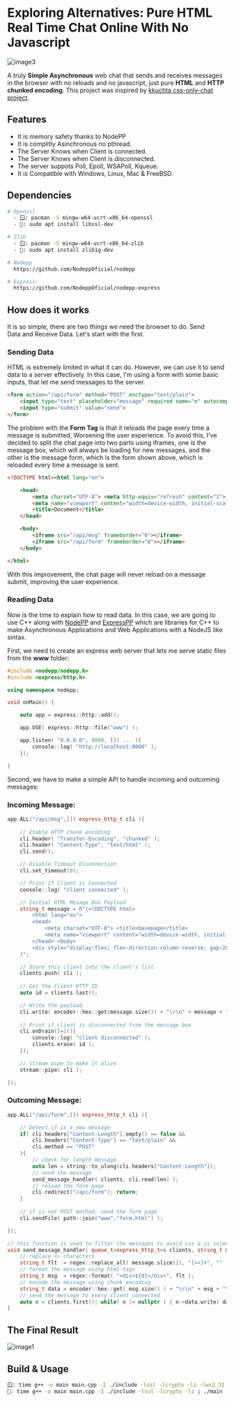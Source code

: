 # **Exploring Alternatives**: Pure HTML Real Time Chat Online With No Javascript

![image3](https://miro.medium.com/v2/resize:fit:720/format:webp/1*gbw7pjlecv03grM5DVNGNw.png)

A truly **Simple Asynchronous** web chat that sends and receives messages in the browser with no reloads and no javascript, just pure **HTML** and **HTTP chunked encoding**. This project was inspired by [kkuchta css-only-chat project](https://github.com/kkuchta/css-only-chat).

## Features

- It is memory safety thanks to NodePP 
- It is complitly Asinchronous no pthread.
- The Server Knows when Client is connected.
- The Server Knows when Client is disconnected.
- The server suppots Poll, Epoll, WSAPoll, Kqueue.
- It is Compatible with Windows, Linux, Mac & FreeBSD.

## Dependencies
```bash
# Openssl
  - 🪟: pacman -S mingw-w64-ucrt-x86_64-openssl
  - 🐧: sudo apt install libssl-dev

# Zlib
  - 🪟: pacman -S mingw-w64-ucrt-x86_64-zlib
  - 🐧: sudo apt install zlib1g-dev

# Nodepp
  https://github.com/NodeppOficial/nodepp

# Express:
  https://github.com/NodeppOficial/nodepp-express
```

## How does it works

It is so simple, there are two things we need the browser to do. Send Data and Receive Data. Let's start with the first.

### Sending Data

HTML is extremely limited in what it can do. However, we can use it to send data to a server effectively. In this case, I'm using a form with some basic inputs, that let me send messages to the server.

```html
<form action="/api/form" method="POST" enctype="text/plain">
    <input type="text" placeholder="message" required name="m" autocomplete="off" >
    <input type="submit" value="send">
</form>
```

The problem with the **Form Tag** is that it reloads the page every time a message is submitted, Worsening the user experience. To avoid this, I've decided to split the chat page into two parts using iframes, one is the message box, which will always be loading for new messages, and the other is the message form, which is the form shown above, which is reloaded every time a message is sent.

```html
<!DOCTYPE html><html lang="en">

    <head>
        <meta charset="UTF-8"> <meta http-equiv="refresh" content="1">
        <meta name="viewport" content="width=device-width, initial-scale=1.0">
        <title>Document</title>
    </head>

    <body>
        <iframe src="/api/msg" frameborder="0"></iframe>
        <iframe src="/api/form" frameborder="0"></iframe>
    </body>

</html>
```

With this improvement, the chat page will never reload on a message submit, improving the user experience.

### Reading Data

Now is the time to explain how to read data. In this case, we are going to use C++ along with [NodePP](https://github.com/NodeppOficial/nodepp) and [ExpressPP](https://github.com/NodeppOficial/nodepp-express) which are libraries for C++ to make Asynchronous Applications and Web Applications with a NodeJS like sintax.

First, we need to create an express web server that lets me serve static files from the **www** folder:

```cpp
#include <nodepp/nodepp.h>
#include <express/http.h>

using namespace nodepp;

void onMain() {

    auto app = express::http::add();

    app.USE( express::http::file("www") );

    app.listen( "0.0.0.0", 8000, []( ... ){
        console::log( "http://localhost:8000" );
    });

}
```

Second, we have to make a simple API to handle incoming and outcoming messages:

### **Incoming Message:**
```cpp
app.ALL("/api/msg",[]( express_http_t cli ){
    
    // Enable HTTP chunk encoding 
    cli.header( "Transfer-Encoding", "chunked" );
    cli.header( "Content-Type", "text/html" );
    cli.send();

    // Disable Timeout Disonnection
    cli.set_timeout(0);

    // Print If Client is Connected
    console::log( "client connected" );

    // Initial HTML Mesage Box Payload
    string_t message = R"(<!DOCTYPE html>
        <html lang="en">
        <head>
            <meta charset="UTF-8"> <title>basepage</title>
            <meta name="viewport" content="width=device-width, initial-scale=1.0">
        </head> <body>
        <div style="display:flex; flex-direction:column-reverse; gap:20px;">
    )"; 

    // Store this client into the client's list
    clients.push( cli ); 
    
    // Get the Client HTTP ID
    auto id = clients.last(); 

    // Write the payload
    cli.write( encoder::hex::get(message.size()) + "\r\n" + message + "\r\n" );
    
    // Print if client is disconnected from the message box
    cli.onDrain([=](){
        console::log( "client disconnected" );
        clients.erase( id );
    });

    // stream pipe to make it alive
    stream::pipe( cli );

});
```

### **Outcoming Message:**
```cpp
app.ALL("/api/form",[]( express_http_t cli ){

    // Detect if is a new message
    if( cli.headers["Content-Length"].empty() == false &&
        cli.headers["Content-Type"] == "text/plain" &&
        cli.method == "POST" 
    ){
        // check for length message
        auto len = string::to_ulong(cli.headers["Content-Length"]);
        // send the message 
        send_message_handler( clients, cli.read(len) );
        // reload the form page
        cli.redirect("/api/form"); return;
    }  
    
    // if is not POST method, send the form page
    cli.sendFile( path::join("www","form.html") );

});
```
```cpp
// this function is used to filter the messages to avoid css & js injection
void send_message_handler( queue_t<express_http_t>& clients, string_t message ){
    // replace <> characters
    string_t flt  = regex::replace_all( message.slice(2), "[><]+", "" );
    // format the message using html tags
    string_t msg  = regex::format( "<div>${0}</div>", flt );
    // encode the message using chunk encoding
    string_t data = encoder::hex::get( msg.size() ) + "\r\n" + msg + "\r\n";
    // send the message to every client connected
    auto n = clients.first(); while( n != nullptr ) { n->data.write( data ); n=n->next; }
}
```

## The Final Result

![image1](https://miro.medium.com/v2/resize:fit:720/format:webp/1*6SIvklQei2QU_VrFC-ihyQ.gif)

## Build & Usage

```bash
🪟: time g++ -o main main.cpp -I ./include -lssl -lcrypto -lz -lws2_32 ; ./main
🐧: time g++ -o main main.cpp -I ./include -lssl -lcrypto -lz ; ./main
```
